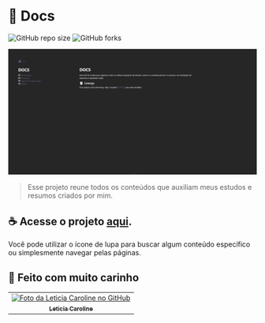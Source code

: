# 📂 Docs

![GitHub repo size](https://img.shields.io/github/repo-size/levxyca/docs?style=for-the-badge)
![GitHub forks](https://img.shields.io/github/forks/levxyca/docs?style=for-the-badge)

<img src="./img/exemplo.png" alt="exemplo imagem">

> Esse projeto reune todos os conteúdos que auxiliam meus estudos e resumos criados por mim.

## ☕ Acesse o projeto [aqui](https://levxyca.codes/docs/).

Você pode utilizar o ícone de lupa para buscar algum conteúdo específico ou simplesmente navegar pelas páginas.

## 🤝 Feito com muito carinho

<table>
  <tr>
    <td align="center">
      <a href="#">
        <img src="https://avatars.githubusercontent.com/u/19956731?v=4" width="100px;" alt="Foto da Leticia Caroline no GitHub"/><br>
        <sub>
          <b>Leticia Caroline</b>
        </sub>
      </a>
    </td>
  </tr>
</table>